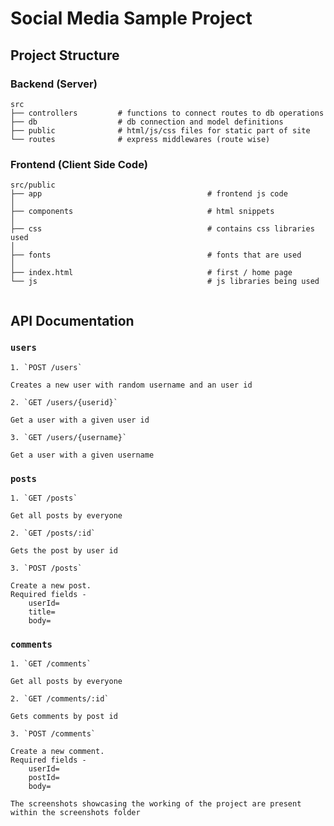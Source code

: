 # Social Media Sample Project


## Project Structure

### Backend (Server)
```
src
├── controllers         # functions to connect routes to db operations
├── db                  # db connection and model definitions
├── public              # html/js/css files for static part of site
└── routes              # express middlewares (route wise)
```

### Frontend (Client Side Code)

```shell
src/public
├── app                                     # frontend js code
│  
├── components                              # html snippets
│   
├── css                                     # contains css libraries used
│   
├── fonts                                   # fonts that are used
│   
├── index.html                              # first / home page
└── js                                      # js libraries being used
    

```

## API Documentation 

### `users` 
```
1. `POST /users` 

Creates a new user with random username and an user id

2. `GET /users/{userid}`

Get a user with a given user id

3. `GET /users/{username}`

Get a user with a given username
```

### `posts` 
```
1. `GET /posts` 

Get all posts by everyone 

2. `GET /posts/:id`

Gets the post by user id 

3. `POST /posts` 

Create a new post. 
Required fields - 
    userId=
    title=
    body=
```

### `comments` 
```
1. `GET /comments` 

Get all posts by everyone 

2. `GET /comments/:id`

Gets comments by post id 

3. `POST /comments` 

Create a new comment. 
Required fields - 
    userId=
    postId=
    body=
```



`The screenshots showcasing the working of the project are present within the screenshots folder`
